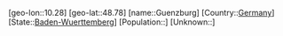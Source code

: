 ﻿---
location: [48.78,10.28]
type: City
tags:
- geo/City


SpocWebEntityId: 30663
isDeleted: false
confidential: public

---
[geo-lon::10.28]
[geo-lat::48.78]
[name::Guenzburg]
[Country::[Germany](geo/Continent/Europe/Germany.md)]
[State::[Baden-Wuerttemberg](geo/Continent/Europe/Germany/Baden-Wuerttemberg.md)]
[Population::]
[Unknown::]

